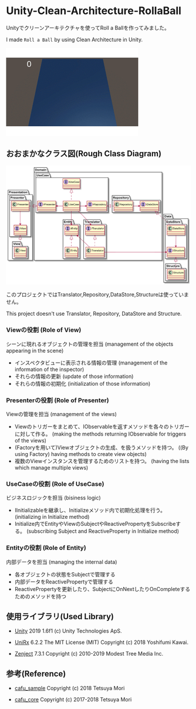 # Unity-Clean-Architecture-RollaBall

Unityでクリーンアーキテクチャを使ってRoll a Ballを作ってみました。

I made `Roll a Ball` by using Clean Architecture in Unity.

![gif](https://github.com/VeyronSakai/RollaBall_CleanArchitecture/blob/master/Assets/RollABall.gif)

## おおまかなクラス図(Rough Class Diagram)

![ClassDiagram](https://github.com/VeyronSakai/RollaBall_CleanArchitecture/blob/master/Assets/ClassDiagram.png)

このプロジェクトではTranslator,Repository,DataStore,Structureは使っていません。

This project doesn't use Translator, Repository, DataStore and Structure. 


### Viewの役割 (Role of View)

シーンに現れるオブジェクトの管理を担当 (management of the objects appearing in the scene)

- インスペクタビューに表示される情報の管理 (management of the information of the inspector)
- それらの情報の更新 (update of those information)
- それらの情報の初期化 (initialization of those information)

### Presenterの役割 (Role of Presenter)

Viewの管理を担当 (management of the views)

- Viewのトリガーをまとめて、IObservableを返すメソッドを各々のトリガーに対して作る。 (making the methods returning IObservable for triggers of the views)
- (Factoryを用いて)Viewオブジェクトの生成、を扱うメソッドを持つ。 ((By using Factory) having methods to create view objects)
- 複数のViewインスタンスを管理するためのリストを持つ。 (having the lists which manage multiple views)


### UseCaseの役割 (Role of UseCase)

ビジネスロジックを担当 (bisiness logic)

- IInitializableを継承し、Initializeメソッド内で初期化処理を行う。(initializing in Initialize method)
- Initialize内でEntityやViewのSubjectやReactivePropertyをSubscribeする。 (subscribing Subject and ReactiveProperty in Initialize method)


### Entityの役割 (Role of Entity)

内部データを担当 (managing the internal data)

- 各オブジェクトの状態をSubjectで管理する 
- 内部データをReactivePropertyで管理する
- ReactivePropertyを更新したり、SubjectにOnNextしたりOnCompleteするためのメソッドを持つ

## 使用ライブラリ(Used Library)

- [Unity](https://unity.com) 2019 1.6f1 (c) Unity Technologies ApS.

- [UniRx](https://github.com/neuecc/UniRx) 6.2.2 The MIT License (MIT) Copyright (c) 2018 Yoshifumi Kawai.

- [Zenject](https://github.com/modesttree/Zenject) 7.3.1 Copyright (c) 2010-2019 Modest Tree Media Inc.

## 参考(Reference)

- [cafu_sample](https://github.com/monry/cafu_sample) Copyright (c) 2018 Tetsuya Mori

- [cafu_core](https://github.com/umm/cafu_core) Copyright (c) 2017-2018 Tetsuya Mori
